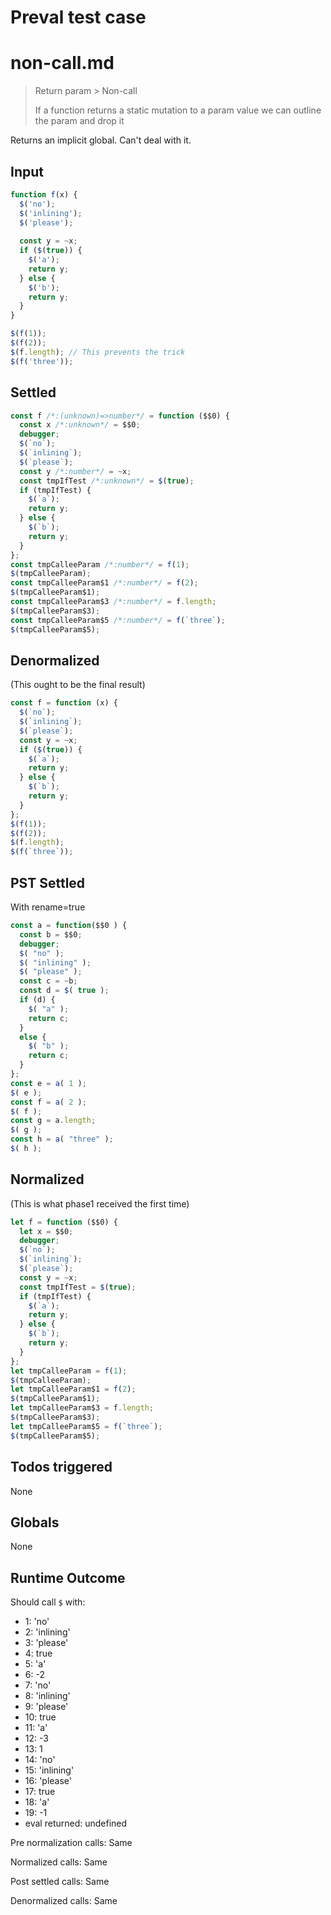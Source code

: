 # Preval test case

# non-call.md

> Return param > Non-call
>
> If a function returns a static mutation to a param value we can outline the param and drop it

Returns an implicit global. Can't deal with it.

## Input

`````js filename=intro
function f(x) {
  $('no');
  $('inlining');
  $('please');
  
  const y = ~x;
  if ($(true)) {
    $('a');
    return y;
  } else {
    $('b');
    return y;
  }
}

$(f(1));
$(f(2));
$(f.length); // This prevents the trick
$(f('three'));
`````


## Settled


`````js filename=intro
const f /*:(unknown)=>number*/ = function ($$0) {
  const x /*:unknown*/ = $$0;
  debugger;
  $(`no`);
  $(`inlining`);
  $(`please`);
  const y /*:number*/ = ~x;
  const tmpIfTest /*:unknown*/ = $(true);
  if (tmpIfTest) {
    $(`a`);
    return y;
  } else {
    $(`b`);
    return y;
  }
};
const tmpCalleeParam /*:number*/ = f(1);
$(tmpCalleeParam);
const tmpCalleeParam$1 /*:number*/ = f(2);
$(tmpCalleeParam$1);
const tmpCalleeParam$3 /*:number*/ = f.length;
$(tmpCalleeParam$3);
const tmpCalleeParam$5 /*:number*/ = f(`three`);
$(tmpCalleeParam$5);
`````


## Denormalized
(This ought to be the final result)

`````js filename=intro
const f = function (x) {
  $(`no`);
  $(`inlining`);
  $(`please`);
  const y = ~x;
  if ($(true)) {
    $(`a`);
    return y;
  } else {
    $(`b`);
    return y;
  }
};
$(f(1));
$(f(2));
$(f.length);
$(f(`three`));
`````


## PST Settled
With rename=true

`````js filename=intro
const a = function($$0 ) {
  const b = $$0;
  debugger;
  $( "no" );
  $( "inlining" );
  $( "please" );
  const c = ~b;
  const d = $( true );
  if (d) {
    $( "a" );
    return c;
  }
  else {
    $( "b" );
    return c;
  }
};
const e = a( 1 );
$( e );
const f = a( 2 );
$( f );
const g = a.length;
$( g );
const h = a( "three" );
$( h );
`````


## Normalized
(This is what phase1 received the first time)

`````js filename=intro
let f = function ($$0) {
  let x = $$0;
  debugger;
  $(`no`);
  $(`inlining`);
  $(`please`);
  const y = ~x;
  const tmpIfTest = $(true);
  if (tmpIfTest) {
    $(`a`);
    return y;
  } else {
    $(`b`);
    return y;
  }
};
let tmpCalleeParam = f(1);
$(tmpCalleeParam);
let tmpCalleeParam$1 = f(2);
$(tmpCalleeParam$1);
let tmpCalleeParam$3 = f.length;
$(tmpCalleeParam$3);
let tmpCalleeParam$5 = f(`three`);
$(tmpCalleeParam$5);
`````


## Todos triggered


None


## Globals


None


## Runtime Outcome


Should call `$` with:
 - 1: 'no'
 - 2: 'inlining'
 - 3: 'please'
 - 4: true
 - 5: 'a'
 - 6: -2
 - 7: 'no'
 - 8: 'inlining'
 - 9: 'please'
 - 10: true
 - 11: 'a'
 - 12: -3
 - 13: 1
 - 14: 'no'
 - 15: 'inlining'
 - 16: 'please'
 - 17: true
 - 18: 'a'
 - 19: -1
 - eval returned: undefined

Pre normalization calls: Same

Normalized calls: Same

Post settled calls: Same

Denormalized calls: Same
